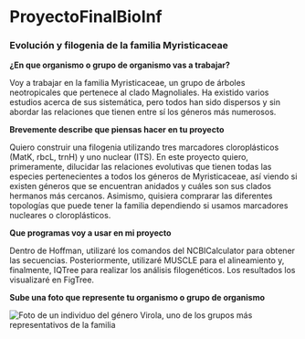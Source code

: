 # ProyectoFinalBioInf

### Evolución y filogenia de la familia Myristicaceae

 **¿En que organismo o grupo de organismo vas a trabajar?**

Voy a trabajar en la familia Myristicaceae, un grupo de árboles neotropicales que pertenece al clado Magnoliales. Ha existido varios estudios acerca de sus sistemática, pero todos han sido dispersos y sin abordar las relaciones que tienen entre sí los géneros más numerosos.

**Brevemente describe que piensas hacer en tu proyecto**

Quiero construir una filogenia utilizando tres marcadores cloroplásticos (MatK, rbcL, trnH) y uno nuclear (ITS). En este proyecto quiero, primeramente, dilucidar las relaciones evolutivas que tienen todas las especies pertenecientes a todos los géneros de Myristicaceae, así viendo si existen géneros que se encuentran anidados y cuáles son sus clados hermanos más cercanos. Asimismo, quisiera comprarar las diferentes topologías que puede tener la familia dependiendo si usamos marcadores nucleares o cloroplásticos.

**Que programas voy a usar en mi proyecto**

Dentro de Hoffman, utilizaré los comandos del NCBICalculator para obtener las secuencias. Posteriormente, utilizaré MUSCLE para el alineamiento y, finalmente, IQTree para realizar los análisis filogenéticos. Los resultados los visualizaré en FigTree.

**Sube una foto que represente tu organismo o grupo de organismo**

![Foto de un individuo del género *Virola*, uno de los grupos más representativos de la familia](https://storage.googleapis.com/powop-assets/neotropikey/Virola%20elongata%203218_fullsize.jpg) 

